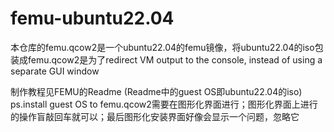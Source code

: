 # femu-ubuntu22.04
本仓库的femu.qcow2是一个ubuntu22.04的femu镜像，将ubuntu22.04的iso包装成femu.qcow2是为了redirect VM output to the console, instead of using a separate GUI window

制作教程见FEMU的Readme (Readme中的guest OS即ubuntu22.04的iso)
ps.install guest OS to femu.qcow2需要在图形化界面进行；图形化界面上进行的操作盲敲回车就可以；最后图形化安装界面好像会显示一个问题，忽略它
